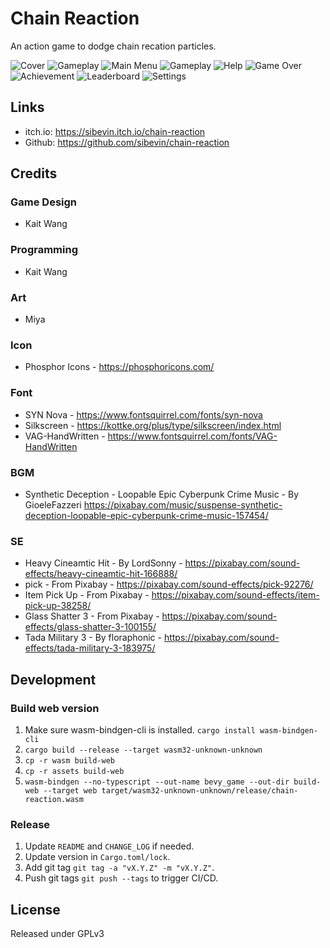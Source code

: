 # Chain Reaction

An action game to dodge chain recation particles.

![Cover](https://raw.githubusercontent.com/sibevin/chain-reaction/main/screenshots/cr_cover_1280x720.png)
![Gameplay](https://raw.githubusercontent.com/sibevin/chain-reaction/main/screenshots/cr_gameplay.gif)
![Main Menu](https://raw.githubusercontent.com/sibevin/chain-reaction/main/screenshots/cr_menu.png)
![Gameplay](https://raw.githubusercontent.com/sibevin/chain-reaction/main/screenshots/cr_gameplay.png)
![Help](https://raw.githubusercontent.com/sibevin/chain-reaction/main/screenshots/cr_help.png)
![Game Over](https://raw.githubusercontent.com/sibevin/chain-reaction/main/screenshots/cr_game_over.png)
![Achievement](https://raw.githubusercontent.com/sibevin/chain-reaction/main/screenshots/cr_achievement.png)
![Leaderboard](https://raw.githubusercontent.com/sibevin/chain-reaction/main/screenshots/cr_leaderboard.png)
![Settings](https://raw.githubusercontent.com/sibevin/chain-reaction/main/screenshots/cr_settings.png)

## Links

- itch.io: https://sibevin.itch.io/chain-reaction
- Github: https://github.com/sibevin/chain-reaction

## Credits

### Game Design

- Kait Wang

### Programming

- Kait Wang

### Art

- Miya

### Icon

- Phosphor Icons - https://phosphoricons.com/

### Font

- SYN Nova - https://www.fontsquirrel.com/fonts/syn-nova
- Silkscreen - https://kottke.org/plus/type/silkscreen/index.html
- VAG-HandWritten - https://www.fontsquirrel.com/fonts/VAG-HandWritten

### BGM

- Synthetic Deception - Loopable Epic Cyberpunk Crime Music - By GioeleFazzeri
  https://pixabay.com/music/suspense-synthetic-deception-loopable-epic-cyberpunk-crime-music-157454/

### SE

- Heavy Cineamtic Hit - By LordSonny - https://pixabay.com/sound-effects/heavy-cineamtic-hit-166888/
- pick - From Pixabay - https://pixabay.com/sound-effects/pick-92276/
- Item Pick Up - From Pixabay - https://pixabay.com/sound-effects/item-pick-up-38258/
- Glass Shatter 3 - From Pixabay - https://pixabay.com/sound-effects/glass-shatter-3-100155/
- Tada Military 3 - By floraphonic - https://pixabay.com/sound-effects/tada-military-3-183975/

## Development

### Build web version

1. Make sure wasm-bindgen-cli is installed. `cargo install wasm-bindgen-cli`
2. `cargo build --release --target wasm32-unknown-unknown`
3. `cp -r wasm build-web`
4. `cp -r assets build-web`
5. `wasm-bindgen --no-typescript --out-name bevy_game --out-dir build-web --target web target/wasm32-unknown-unknown/release/chain-reaction.wasm`

### Release

1. Update `README` and `CHANGE_LOG` if needed.
2. Update version in `Cargo.toml/lock`.
3. Add git tag `git tag -a "vX.Y.Z" -m "vX.Y.Z"`.
4. Push git tags `git push --tags` to trigger CI/CD.

## License

Released under GPLv3
